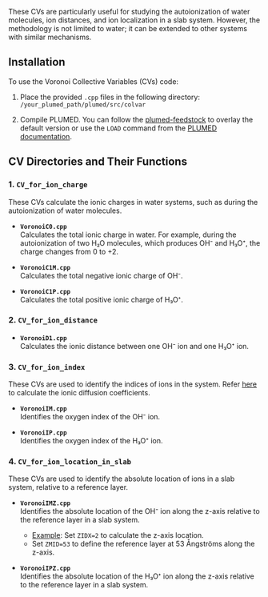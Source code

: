 These CVs are particularly useful for studying the autoionization of water molecules, ion distances, and ion localization in a slab system. However, the methodology is not limited to water; it can be extended to other systems with similar mechanisms.

## Installation

To use the Voronoi Collective Variables (CVs) code:

1. Place the provided `.cpp` files in the following directory:  
   `/your_plumed_path/plumed/src/colvar`
   
2. Compile PLUMED. You can follow the [plumed-feedstock](https://github.com/Zhang-pchao/plumed-feedstock/tree/devel) to overlay the default version or use the `LOAD` command from the [PLUMED documentation](https://www.plumed.org/doc-v2.8/user-doc/html/_l_o_a_d.html).

## CV Directories and Their Functions

### 1. `CV_for_ion_charge`
These CVs calculate the ionic charges in water systems, such as during the autoionization of water molecules.

- **`VoronoiC0.cpp`**  
   Calculates the total ionic charge in water. For example, during the autoionization of two H₂O molecules, which produces OH⁻ and H₃O⁺, the charge changes from 0 to +2.

- **`VoronoiC1M.cpp`**  
   Calculates the total negative ionic charge of OH⁻.

- **`VoronoiC1P.cpp`**  
   Calculates the total positive ionic charge of H₃O⁺.

### 2. `CV_for_ion_distance`

- **`VoronoiD1.cpp`**  
   Calculates the ionic distance between one OH⁻ ion and one H₃O⁺ ion.

### 3. `CV_for_ion_index`
These CVs are used to identify the indices of ions in the system. Refer [here](https://github.com/Zhang-pchao/OilWaterInterface/tree/main/Ion_Diffusion_Coefficient) to calculate the ionic diffusion coefficients.

- **`VoronoiIM.cpp`**  
   Identifies the oxygen index of the OH⁻ ion.

- **`VoronoiIP.cpp`**  
   Identifies the oxygen index of the H₃O⁺ ion.

### 4. `CV_for_ion_location_in_slab`
These CVs are used to identify the absolute location of ions in a slab system, relative to a reference layer.

- **`VoronoiIMZ.cpp`**  
   Identifies the absolute location of the OH⁻ ion along the z-axis relative to the reference layer in a slab system.  
   - [Example](https://github.com/Zhang-pchao/OilWaterInterface/blob/main/Molecular_Dynamics/Enhanced_Sampling/DPMD/air_water_slab/input.plumed): Set `ZIDX=2` to calculate the z-axis location.  
   - Set `ZMID=53` to define the reference layer at 53 Ångströms along the z-axis.

- **`VoronoiIPZ.cpp`**  
   Identifies the absolute location of the H₃O⁺ ion along the z-axis relative to the reference layer in a slab system.
